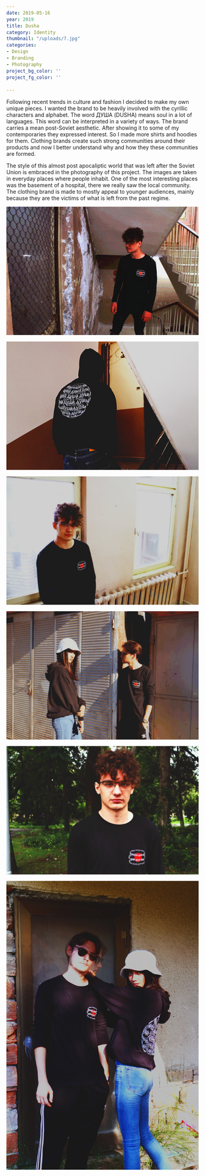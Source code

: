```yaml
---
date: 2019-05-16
year: 2019
title: Dusha
category: Identity
thumbnail: "/uploads/7.jpg"
categories:
- Design
- Branding
- Photography
project_bg_color: ''
project_fg_color: ''

---
```

Following recent trends in culture and fashion I decided to make my own unique pieces. I wanted the brand to be heavily involved with the cyrillic characters and alphabet. The word ДУША (DUSHA) means soul in a lot of languages. This word can be interpreted in a variety of ways. The brand carries a mean post-Soviet aesthetic. After showing it to some of my contemporaries they expressed interest. So I made more shirts and hoodies for them. Clothing brands create such strong communities around their products and now I better understand why and how they these communities are formed.

The style of this almost post apocaliptic world that was left after the Soviet Union is embraced in the photography of this project. The images are taken in everyday places where people inhabit. One of the most interesting places was the basement of a hospital, there we really saw the local community. The clothing brand is made to mostly appeal to younger audiences, mainly because they are the victims of what is left from the past regime.

![](/uploads/6.gif)

![](/uploads/13.jpg)

![](/uploads/3.jpg)

![](/uploads/8.gif)

![](/uploads/5.gif)

![](/uploads/12.jpg)